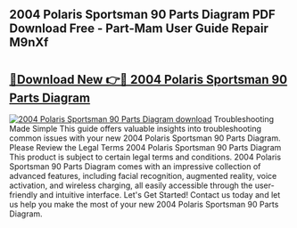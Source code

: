 ## 2004 Polaris Sportsman 90 Parts Diagram PDF Download Free - Part-Mam User Guide Repair M9nXf

# <h2><a href="http://dfr6lez.blite.top/?on=2004+Polaris+Sportsman+90+Parts+Diagram">🔗Download New 👉🔴 2004 Polaris Sportsman 90 Parts Diagram</a></h2>

[![2004 Polaris Sportsman 90 Parts Diagram download](https://i.imgur.com/lujVjoI.png)](http://dfr6lez.blite.top/?on=2004+Polaris+Sportsman+90+Parts+Diagram)
Troubleshooting Made Simple This guide offers valuable insights into troubleshooting common issues with your new 2004 Polaris Sportsman 90 Parts Diagram. Please Review the Legal Terms 2004 Polaris Sportsman 90 Parts Diagram This product is subject to certain legal terms and conditions. 2004 Polaris Sportsman 90 Parts Diagram comes with an impressive collection of advanced features, including facial recognition, augmented reality, voice activation, and wireless charging, all easily accessible through the user-friendly and intuitive interface. Let's Get Started! Contact us today and let us help you make the most of your new 2004 Polaris Sportsman 90 Parts Diagram.
